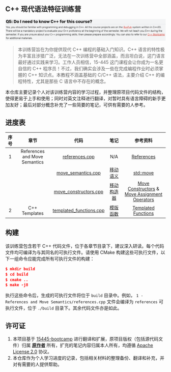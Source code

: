 ## C++ 现代语法特征训练营

![image-20250825222353105](assets/image-20250825222353105.png)

> 本训练营旨在为你提供现代 C++ 编程的基础入门知识。C++ 语言的特性极为丰富且涉猎广泛，无法在一次训练营中全部涵盖，而且坦白说，这门语言最好通过实践来学习。工作人员相信，15-445 这门课程会让你成为一名更自信的 C++ 程序员！不过，我们确实会涉及一些在完成编程作业时必须掌握的 C++ 知识点。本教程不涵盖基础的 C/C++ 语法，主要介绍 C++ 的编程特性，尤其是那些 C 语言中不存在的概念。

本仓库主要记录个人对该训练营内容的学习过程，并整理原项目代码文件的结构，使得更易于上手和使用；同时对英文注释进行翻译，对暂时具有语言障碍的新手更加友好；最后对部分概念补充了一些简要的笔记，可供有需要的人参考。



## 进度表

| 序号 |             章节              |                             代码                             |                     笔记                     |                           参考资料                           |
| :--: | :---------------------------: | :----------------------------------------------------------: | :------------------------------------------: | :----------------------------------------------------------: |
|  1   | References and Move Semantics | <a href="1 - References and Move Semantics/references.cpp">references.cpp</a> |                     N/A                      | [References](https://en.cppreference.com/w/cpp/language/reference) |
|      |                               | <a href="1 - References and Move Semantics/move_semantics.cpp">move_semantics.cpp</a> |   <a href="notes/移动语义.md">移动语义</a>   | [std::move](https://en.cppreference.com/w/cpp/utility/move)  |
|      |                               | <a href="1 - References and Move Semantics/move_constructors.cpp">move_constructors.cpp</a> | <a href="notes/移动构造器.md">移动构造器</a> | [Move Constructors](https://en.cppreference.com/w/cpp/language/move_constructor) & [Move Assignment Operators](https://en.cppreference.com/w/cpp/language/move_assignment) |
|  2   |         C++ Templates         | <a href="2 - C++ Templates/templated_functions.cpp">templated_functions.cpp</a> |   <a href="notes/模版函数.md">模版函数</a>   | [Templated Functions](https://en.cppreference.com/w/cpp/language/function_template) |



## 构建

该训练营包含若干 C++ 代码文件，位于各章节目录下，建议深入研读。每个代码文件均可编译为与其同名的可执行文件。请使用 CMake 构建这些可执行文件，以下一组命令应能完成所有可执行文件的构建：

```cmake
$ mkdir build
$ cd build
$ cmake ..
$ make -j8
```

执行这些命令后，生成的可执行文件将位于 `build` 目录中。例如， `1 - References and Move Semantics/references.cpp`  文件会编译为 `references` 可执行文件，位于 `./build` 目录下。其余代码文件亦是如此。



## 许可证

1. 本项目基于 <a href="https://github.com/cmu-db/15445-bootcamp">15445-bootcamp</a> 进行翻译和扩展，原项目版权（包括源代码文件）归属 <a href="https://github.com/cmu-db/15445-bootcamp/graphs/contributors">**原作者**</a> 所有，扩充的笔记内容归属本人所有，均遵循  <a href="LICENSE">Apache License 2.0</a> 协议。
2. 本仓库作为个人学习进度的记录，包括相关材料的整理备份、翻译和补充，并对有需要的人提供帮助。

